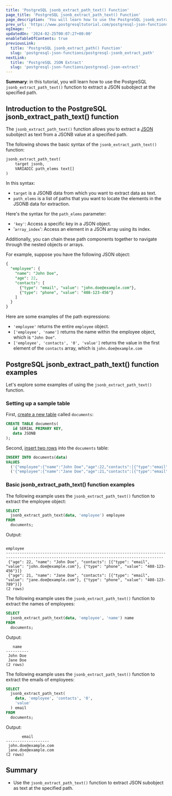```yaml
---
title: 'PostgreSQL jsonb_extract_path_text() Function'
page_title: 'PostgreSQL jsonb_extract_path_text() Function'
page_description: 'You will learn how to use the PostgreSQL jsonb_extract_path_text() function to extract a JSON subobject at the specified path.'
prev_url: 'https://www.postgresqltutorial.com/postgresql-json-functions/postgresql-jsonb_extract_path_text/'
ogImage: ''
updatedOn: '2024-02-25T00:07:27+00:00'
enableTableOfContents: true
previousLink:
  title: 'PostgreSQL jsonb_extract_path() Function'
  slug: 'postgresql-json-functions/postgresql-jsonb_extract_path'
nextLink:
  title: 'PostgreSQL JSON Extract'
  slug: 'postgresql-json-functions/postgresql-json-extract'
---
```


**Summary**: in this tutorial, you will learn how to use the PostgreSQL `jsonb_extract_path_text()` function to extract a JSON subobject at the specified path.

## Introduction to the PostgreSQL jsonb_extract_path_text() function

The `jsonb_extract_path_text()` function allows you to extract a [JSON](../postgresql-tutorial/postgresql-json) subobject as text from a JSONB value at a specified path.

The following shows the basic syntax of the `jsonb_extract_path_text()` function:

```sql
jsonb_extract_path_text(
    target jsonb,
    VARIADIC path_elems text[]
)
```

In this syntax:

- `target` is a JSONB data from which you want to extract data as text.
- `path_elems` is a list of paths that you want to locate the elements in the JSONB data for extraction.

Here's the syntax for the `path_elems` parameter:

- `'key'`: Access a specific key in a JSON object.
- '`array_index`': Access an element in a JSON array using its index.

Additionally, you can chain these path components together to navigate through the nested objects or arrays.

For example, suppose you have the following JSON object:

```sql
{
  "employee": {
    "name": "John Doe",
    "age": 22,
    "contacts": [
      {"type": "email", "value": "john.doe@example.com"},
      {"type": "phone", "value": "408-123-456"}
    ]
  }
}
```

Here are some examples of the path expressions:

- `'employee'` returns the entire `employee` object.
- `['employee', 'name']` returns the name within the employee object, which is `"John Doe"`.
- `['employee', 'contacts', '0', 'value']` returns the value in the first element of the `contacts` array, which is `john.doe@example.com`

## PostgreSQL jsonb_extract_path_text() function examples

Let's explore some examples of using the `jsonb_extract_path_text()` function.

### Setting up a sample table

First, [create a new table](../postgresql-tutorial/postgresql-create-table) called `documents`:

```sql
CREATE TABLE documents(
   id SERIAL PRIMARY KEY,
   data JSONB
);
```

Second, [insert two rows](../postgresql-tutorial/postgresql-insert) into the `documents` table:

```sql
INSERT INTO documents(data)
VALUES
  ('{"employee":{"name":"John Doe","age":22,"contacts":[{"type":"email","value":"john.doe@example.com"},{"type":"phone","value":"408-123-456"}]}}'),
  ('{"employee":{"name":"Jane Doe","age":21,"contacts":[{"type":"email","value":"jane.doe@example.com"},{"type":"phone","value":"408-123-789"}]}}');
```

### Basic jsonb_extract_path_text() function examples

The following example uses the `jsonb_extract_path_text()` function to extract the employee object:

```sql
SELECT
  jsonb_extract_path_text(data, 'employee') employee
FROM
  documents;
```

Output:

```text
                                                                 employee
-------------------------------------------------------------------------------------------------------------------------------------------
 {"age": 22, "name": "John Doe", "contacts": [{"type": "email", "value": "john.doe@example.com"}, {"type": "phone", "value": "408-123-456"}]}
 {"age": 21, "name": "Jane Doe", "contacts": [{"type": "email", "value": "jane.doe@example.com"}, {"type": "phone", "value": "408-123-789"}]}
(2 rows)
```

The following example uses the `jsonb_extract_path_text()` function to extract the names of employees:

```sql
SELECT
  jsonb_extract_path_text(data, 'employee', 'name') name
FROM
  documents;
```

Output:

```text
   name
----------
 John Doe
 Jane Doe
(2 rows)
```

The following example uses the `jsonb_extract_path_text()` function to extract the emails of employees:

```sql
SELECT
  jsonb_extract_path_text(
    data, 'employee', 'contacts', '0',
    'value'
  ) email
FROM
  documents;
```

Output:

```text
       email
-------------------
 john.doe@example.com
 jane.doe@example.com
(2 rows)

```

## Summary

- Use the `jsonb_extract_path_text()` function to extract JSON subobject as text at the specified path.
